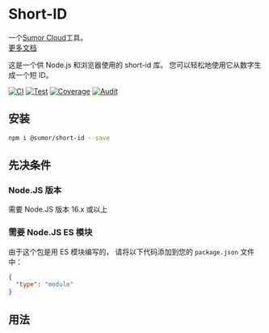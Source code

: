 # Short-ID

一个[Sumor Cloud](https://sumor.cloud)工具。  
[更多文档](https://sumor.cloud)

这是一个供 Node.js 和浏览器使用的 short-id 库。
您可以轻松地使用它从数字生成一个短 ID。

[![CI](https://github.com/sumor-cloud/short-id/actions/workflows/ci.yml/badge.svg)](https://github.com/sumor-cloud/short-id/actions/workflows/ci.yml)
[![Test](https://github.com/sumor-cloud/short-id/actions/workflows/ut.yml/badge.svg)](https://github.com/sumor-cloud/short-id/actions/workflows/ut.yml)
[![Coverage](https://github.com/sumor-cloud/short-id/actions/workflows/coverage.yml/badge.svg)](https://github.com/sumor-cloud/short-id/actions/workflows/coverage.yml)
[![Audit](https://github.com/sumor-cloud/short-id/actions/workflows/audit.yml/badge.svg)](https://github.com/sumor-cloud/short-id/actions/workflows/audit.yml)

## 安装

```bash
npm i @sumor/short-id --save
```

## 先决条件

### Node.JS 版本

需要 Node.JS 版本 16.x 或以上

### 需要 Node.JS ES 模块

由于这个包是用 ES 模块编写的，
请将以下代码添加到您的 `package.json` 文件中：

```json
{
  "type": "module"
}
```

## 用法
